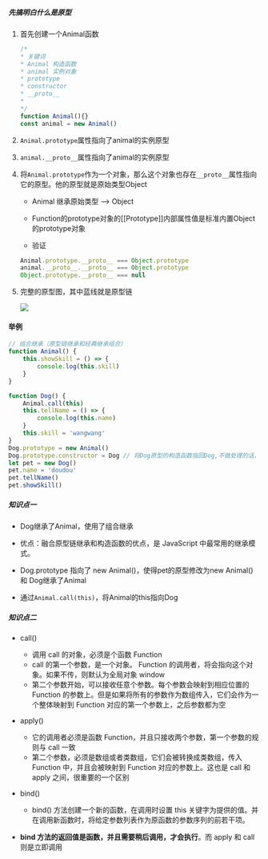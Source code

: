 ##### 先搞明白什么是原型

1. 首先创建一个Animal函数

   ```js
   /*
   * 关键词
   * Animal 构造函数
   * animal 实例对象
   * prototype
   * constructor
   * __proto__
   * 
   */
   function Animal(){}
   const animal = new Animal()
   ```

2. `Animal.prototype`属性指向了animal的实例原型

3. `animal.__proto__`属性指向了animal的实例原型

4. 将`Animal.prototype`作为一个对象，那么这个对象也存在`__proto__`属性指向它的原型。他的原型就是原始类型Object

   -  Animal 继承原始类型 --> Object 

   - Function的prototype对象的[[Prototype]]内部属性值是标准内置Object的prototype对象

   -    验证

     ```js
     Animal.prototype.__proto__ === Object.prototype
     animal.__proto__.__proto__ === Object.prototype
     Object.prototype.__proto__ === null
     ```

     

5. 完整的原型图，其中蓝线就是原型链

   <img src="../assets/原型链.png">

   

#### 举例

```js
// 组合继承（原型链继承和经典继承组合）
function Animal() {
    this.showSkill = () => {
        console.log(this.skill)
    }
}

function Dog() {
    Animal.call(this)
    this.tellName = () => {
        console.log(this.name)
    }
    this.skill = 'wangwang'
}
Dog.prototype = new Animal()
Dog.prototype.constructor = Dog // 将Dog原型的构造函数指回Dog,不做处理的话，指向的就是Animal
let pet = new Dog()
pet.name = 'doudou'
pet.tellName()
pet.showSkill()
```

##### 知识点一 

- Dog继承了Animal，使用了组合继承
- 优点：融合原型链继承和构造函数的优点，是 JavaScript 中最常用的继承模式。

- Dog.prototype 指向了 new Animal()，使得pet的原型修改为new Animal() 和 Dog继承了Animal
- 通过`Animal.call(this)`，将Animal的this指向Dog

##### 知识点二

  - call() 

    - 调用 call 的对象，必须是个函数 Function
    - call 的第一个参数，是一个对象。 Function 的调用者，将会指向这个对象。如果不传，则默认为全局对象 window
    - 第二个参数开始，可以接收任意个参数。每个参数会映射到相应位置的 Function 的参数上。但是如果将所有的参数作为数组传入，它们会作为一个整体映射到 Function 对应的第一个参数上，之后参数都为空

  - apply()

    - 它的调用者必须是函数 Function，并且只接收两个参数，第一个参数的规则与 call 一致
    - 第二个参数，必须是数组或者类数组，它们会被转换成类数组，传入 Function 中，并且会被映射到 Function 对应的参数上。这也是 call 和 apply 之间，很重要的一个区别

  - bind()

    - bind() 方法创建一个新的函数，在调用时设置 this 关键字为提供的值。并在调用新函数时，将给定参数列表作为原函数的参数序列的前若干项。

  - **bind 方法的返回值是函数，并且需要稍后调用，才会执行**。而 apply 和 call 则是立即调用

